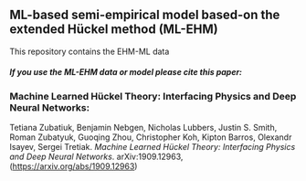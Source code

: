 ## ML-based semi-empirical model based-on the extended Hückel method (ML-EHM)
This repository contains the EHM-ML data


##### If you use the ML-EHM data or model please cite this paper: 

### Machine Learned Hückel Theory: Interfacing Physics and Deep Neural Networks:
Tetiana Zubatiuk, Benjamin Nebgen, Nicholas Lubbers, Justin S. Smith, Roman Zubatyuk, Guoqing Zhou, Christopher Koh, Kipton Barros, Olexandr Isayev, Sergei Tretiak. *Machine Learned Hückel Theory: Interfacing Physics and Deep Neural Networks*. arXiv:1909.12963, (https://arxiv.org/abs/1909.12963)
